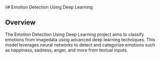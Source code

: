 ii# Emotion Detection Using Deep Learning

## Overview

The Emotion Detection Using Deep Learning project aims to classify emotions from imagedata using advanced deep learning techniques. This model leverages neural networks to detect and categorize emotions such as happiness, sadness, anger, and more from textual inputs.

